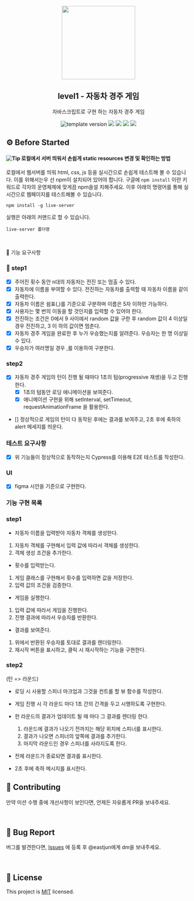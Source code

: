 <p align="middle" >
  <img width="200px;" src="https://user-images.githubusercontent.com/50367798/106415730-2645a280-6493-11eb-876c-ef7172652261.png"/>
</p>
<h2 align="middle">level1 - 자동차 경주 게임</h2>
<p align="middle">자바스크립트로 구현 하는 자동차 경주 게임</p>
<p align="middle">
  <img src="https://img.shields.io/badge/version-1.0.0-blue?style=flat-square" alt="template version"/>
  <img src="https://img.shields.io/badge/language-html-red.svg?style=flat-square"/>
  <img src="https://img.shields.io/badge/language-css-blue.svg?style=flat-square"/>
  <img src="https://img.shields.io/badge/language-js-yellow.svg?style=flat-square"/>
  <img src="https://img.shields.io/badge/license-MIT-brightgreen.svg?style=flat-square"/>
</p>

## ⚙️ Before Started

#### <img alt="Tip" src="https://img.shields.io/static/v1.svg?label=&message=Tip&style=flat-square&color=673ab8"> 로컬에서 서버 띄워서 손쉽게 static resources 변경 및 확인하는 방법

로컬에서 웹서버를 띄워 html, css, js 등을 실시간으로 손쉽게 테스트해 볼 수 있습니다. 이를 위해서는우
선 npm이 설치되어 있어야 합니다. 구글에 `npm install` 이란 키워드로 각자의 운영체제에 맞게끔 npm을설
치해주세요. 이후 아래의 명령어를 통해 실시간으로 웹페이지를 테스트해볼 수 있습니다.

```
npm install -g live-server
```

실행은 아래의 커맨드로 할 수 있습니다.

```
live-server 폴더명
```

<br>

🎯 기능 요구사항

### 🎯 step1

- [x] 주어진 횟수 동안 n대의 자동차는 전진 또는 멈출 수 있다.
- [x] 자동차에 이름을 부여할 수 있다. 전진하는 자동차를 출력할 때 자동차 이름을 같이 출력한다.
- [x] 자동차 이름은 쉼표(,)를 기준으로 구분하며 이름은 5자 이하만 가능하다.
- [x] 사용자는 몇 번의 이동을 할 것인지를 입력할 수 있어야 한다.
- [x] 전진하는 조건은 0에서 9 사이에서 random 값을 구한 후 random 값이 4 이상일 경우 전진하고, 3 이
      하의 값이면 멈춘다.
- [x] 자동차 경주 게임을 완료한 후 누가 우승했는지를 알려준다. 우승자는 한 명 이상일 수 있다.
- [x] 우승자가 여러명일 경우 ,를 이용하여 구분한다.

### step2

- [x] 자동차 경주 게임의 턴이 진행 될 때마다 1초의 텀(progressive 재생)을 두고 진행한다.
  - [x] 1초의 텀동안 로딩 애니메이션을 보여준다.
  - [x] 애니메이션 구현을 위해 setInterval, setTimeout, requestAnimationFrame 을 활용한다.
- [] 정상적으로 게임의 턴이 다 동작된 후에는 결과를 보여주고, 2초 후에 축하의 alert 메세지를 띄운다.

### 테스트 요구사항

- [x] 위 기능들이 정상적으로 동작하는지 Cypress를 이용해 E2E 테스트를 작성한다.

### UI

- [x] figma 시안을 기준으로 구현한다.

### 기능 구현 목록

### step1

- 자동차 이름을 입력받아 자동차 객체를 생성한다.

1. 자동차 객체를 구현해서 입력 값에 따라서 객체를 생성한다.
2. 객체 생성 조건을 추가한다.

- 횟수를 입력받는다.

1. 게임 클래스를 구현해서 횟수를 입력하면 값을 저장한다.
2. 입력 값의 조건을 검증한다.

- 게임을 실행한다.

1. 입력 값에 따라서 게임을 진행한다.
2. 진행 결과에 따라서 우승자를 반환한다.

- 결과를 보여준다.

1. 위에서 반환된 우승자를 토대로 결과를 렌더링한다.
2. 재시작 버튼을 표시하고, 클릭 시 재시작하는 기능을 구현한다.

### step2

(턴 => 라운드)

- 로딩 시 사용할 스피너 마크업과 그것을 컨트롤 할 뷰 함수를 작성한다.

- 게임 진행 시 각 라운드 마다 1초 간의 간격을 두고 시행하도록 구현한다.

- 한 라운드의 결과가 업데이트 될 때 마다 그 결과를 렌더링 한다.

  1. 라운드에 결과가 나오기 전까지는 해당 위치에 스피너를 표시한다.
  2. 결과가 나오면 스피너의 앞쪽에 결과를 추가한다.
  3. 마지막 라운드인 경우 스피너를 사라지도록 한다.

- 전체 라운드가 종료되면 결과를 표시한다.

- 2초 후에 축하 메시지를 표시한다.

## 👏 Contributing

만약 미션 수행 중에 개선사항이 보인다면, 언제든 자유롭게 PR을 보내주세요.

<br>

## 🐞 Bug Report

버그를 발견한다면, [Issues](https://github.com/woowacourse/javascript-racingcar/issues) 에 등록 후
@eastjun에게 dm을 보내주세요.

<br>

## 📝 License

This project is [MIT](https://github.com/woowacourse/javascript-racingcar/blob/main/LICENSE)
licensed.
